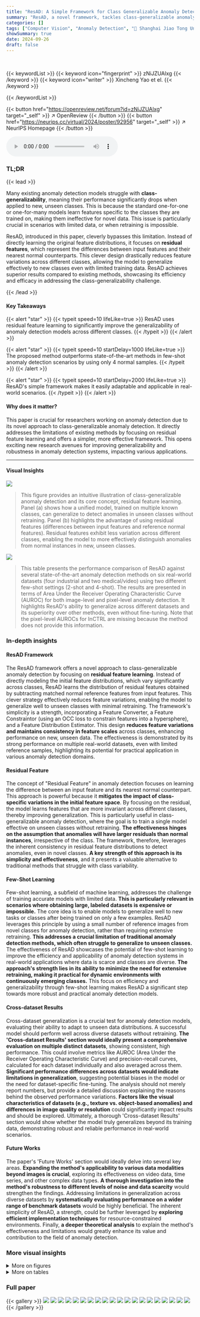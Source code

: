 ```yaml
---
title: "ResAD: A Simple Framework for Class Generalizable Anomaly Detection"
summary: "ResAD, a novel framework, tackles class-generalizable anomaly detection by learning residual feature distributions, achieving remarkable results on diverse datasets without retraining."
categories: []
tags: ["Computer Vision", "Anomaly Detection", "🏢 Shanghai Jiao Tong University",]
showSummary: true
date: 2024-09-26
draft: false
---
```


<br>

{{< keywordList >}}
{{< keyword icon="fingerprint" >}} zNiJZUAlxg {{< /keyword >}}
{{< keyword icon="writer" >}} Xincheng Yao et el. {{< /keyword >}}
 
{{< /keywordList >}}

{{< button href="https://openreview.net/forum?id=zNiJZUAlxg" target="_self" >}}
↗ OpenReview
{{< /button >}}
{{< button href="https://neurips.cc/virtual/2024/poster/92956" target="_self" >}}
↗ NeurIPS Homepage
{{< /button >}}


<audio controls>
    <source src="https://ai-paper-reviewer.com/zNiJZUAlxg/podcast.wav" type="audio/wav">
    Your browser does not support the audio element.
</audio>


### TL;DR


{{< lead >}}

Many existing anomaly detection models struggle with **class-generalizability**, meaning their performance significantly drops when applied to new, unseen classes. This is because the standard one-for-one or one-for-many models learn features specific to the classes they are trained on, making them ineffective for novel data.  This issue is particularly crucial in scenarios with limited data, or when retraining is impossible. 

ResAD, introduced in this paper, cleverly bypasses this limitation.  Instead of directly learning the original feature distributions, it focuses on **residual features**, which represent the differences between input features and their nearest normal counterparts. This clever design drastically reduces feature variations across different classes, allowing the model to generalize effectively to new classes even with limited training data. ResAD achieves superior results compared to existing methods, showcasing its efficiency and efficacy in addressing the class-generalizability challenge.

{{< /lead >}}


#### Key Takeaways

{{< alert "star" >}}
{{< typeit speed=10 lifeLike=true >}} ResAD uses residual feature learning to significantly improve the generalizability of anomaly detection models across different classes. {{< /typeit >}}
{{< /alert >}}

{{< alert "star" >}}
{{< typeit speed=10 startDelay=1000 lifeLike=true >}} The proposed method outperforms state-of-the-art methods in few-shot anomaly detection scenarios by using only 4 normal samples. {{< /typeit >}}
{{< /alert >}}

{{< alert "star" >}}
{{< typeit speed=10 startDelay=2000 lifeLike=true >}} ResAD's simple framework makes it easily adaptable and applicable in real-world scenarios. {{< /typeit >}}
{{< /alert >}}

#### Why does it matter?
This paper is crucial for researchers working on anomaly detection due to its novel approach to class-generalizable anomaly detection.  It directly addresses the limitations of existing methods by focusing on residual feature learning and offers a simpler, more effective framework. This opens exciting new research avenues for improving generalizability and robustness in anomaly detection systems, impacting various applications.

------
#### Visual Insights



![](https://ai-paper-reviewer.com/zNiJZUAlxg/figures_1_1.jpg)

> This figure provides an intuitive illustration of class-generalizable anomaly detection and its core concept, residual feature learning.  Panel (a) shows how a unified model, trained on multiple known classes, can generalize to detect anomalies in unseen classes without retraining.  Panel (b) highlights the advantage of using residual features (differences between input features and reference normal features).  Residual features exhibit less variation across different classes, enabling the model to more effectively distinguish anomalies from normal instances in new, unseen classes.





![](https://ai-paper-reviewer.com/zNiJZUAlxg/tables_6_1.jpg)

> This table presents the performance comparison of ResAD against several state-of-the-art anomaly detection methods on six real-world datasets (four industrial and two medical/video) using two different few-shot settings (2-shot and 4-shot).  The results are presented in terms of Area Under the Receiver Operating Characteristic Curve (AUROC) for both image-level and pixel-level anomaly detection.  It highlights ResAD's ability to generalize across different datasets and its superiority over other methods, even without fine-tuning. Note that the pixel-level AUROCs for InCTRL are missing because the method does not provide this information.





### In-depth insights


#### ResAD Framework
The ResAD framework offers a novel approach to class-generalizable anomaly detection by focusing on **residual feature learning**.  Instead of directly modeling the initial feature distributions, which vary significantly across classes, ResAD learns the distribution of residual features obtained by subtracting matched normal reference features from input features. This clever strategy effectively reduces feature variations, enabling the model to generalize well to unseen classes with minimal retraining. The framework's simplicity is a strength, incorporating a Feature Converter, a Feature Constraintor (using an OCC loss to constrain features into a hypersphere), and a Feature Distribution Estimator. This design **reduces feature variations and maintains consistency in feature scales** across classes, enhancing performance on new, unseen data.  The effectiveness is demonstrated by its strong performance on multiple real-world datasets, even with limited reference samples, highlighting its potential for practical application in various anomaly detection domains.

#### Residual Feature
The concept of "Residual Feature" in anomaly detection focuses on learning the difference between an input feature and its nearest normal counterpart.  This approach is powerful because it **mitigates the impact of class-specific variations in the initial feature space**. By focusing on the residual, the model learns features that are more invariant across different classes, thereby improving generalization.  This is particularly useful in class-generalizable anomaly detection, where the goal is to train a single model effective on unseen classes without retraining. **The effectiveness hinges on the assumption that anomalies will have larger residuals than normal instances**, irrespective of the class.  The framework, therefore, leverages the inherent consistency in residual feature distributions to detect anomalies, even in novel classes.  **A key strength of this approach is its simplicity and effectiveness**, and it presents a valuable alternative to traditional methods that struggle with class variability.

#### Few-Shot Learning
Few-shot learning, a subfield of machine learning, addresses the challenge of training accurate models with limited data.  **This is particularly relevant in scenarios where obtaining large, labeled datasets is expensive or impossible.** The core idea is to enable models to generalize well to new tasks or classes after being trained on only a few examples.  ResAD leverages this principle by using a small number of reference images from novel classes for anomaly detection, rather than requiring extensive retraining.  **This addresses a crucial limitation of traditional anomaly detection methods, which often struggle to generalize to unseen classes.** The effectiveness of ResAD showcases the potential of few-shot learning to improve the efficiency and applicability of anomaly detection systems in real-world applications where data is scarce and classes are diverse.  **The approach's strength lies in its ability to minimize the need for extensive retraining, making it practical for dynamic environments with continuously emerging classes.** This focus on efficiency and generalizability through few-shot learning makes ResAD a significant step towards more robust and practical anomaly detection models.

#### Cross-dataset Results
Cross-dataset generalization is a crucial test for anomaly detection models, evaluating their ability to adapt to unseen data distributions.  A successful model should perform well across diverse datasets without retraining.  **The 'Cross-dataset Results' section would ideally present a comprehensive evaluation on multiple distinct datasets**, showing consistent, high performance. This could involve metrics like AUROC (Area Under the Receiver Operating Characteristic Curve) and precision-recall curves, calculated for each dataset individually and also averaged across them.  **Significant performance differences across datasets would indicate limitations in generalization**, suggesting potential biases in the model or the need for dataset-specific fine-tuning. The analysis should not merely report numbers, but provide a detailed discussion explaining the reasons behind the observed performance variations.   **Factors like the visual characteristics of datasets (e.g., texture vs. object-based anomalies) and differences in image quality or resolution** could significantly impact results and should be explored. Ultimately, a thorough 'Cross-dataset Results' section would show whether the model truly generalizes beyond its training data, demonstrating robust and reliable performance in real-world scenarios.

#### Future Works
The paper's 'Future Works' section would ideally delve into several key areas.  **Expanding the method's applicability to various data modalities beyond images is crucial**, exploring its effectiveness on video data, time series, and other complex data types.  **A thorough investigation into the method's robustness to different levels of noise and data scarcity** would strengthen the findings.  Addressing limitations in generalization across diverse datasets by **systematically evaluating performance on a wider range of benchmark datasets** would be highly beneficial. The inherent simplicity of ResAD, a strength, could be further leveraged by **exploring efficient implementation techniques** for resource-constrained environments.  Finally, **a deeper theoretical analysis** to explain the method's effectiveness and limitations would greatly enhance its value and contribution to the field of anomaly detection.


### More visual insights

<details>
<summary>More on figures
</summary>


![](https://ai-paper-reviewer.com/zNiJZUAlxg/figures_3_1.jpg)

> This figure illustrates the ResAD framework's architecture.  It shows the process of how a test image is processed to detect anomalies.  First, a pre-trained feature extractor is used to obtain initial features from both the test image and few-shot normal reference images. These initial features are then converted into residual features by subtracting the nearest normal reference feature for each. Next, a Feature Constraintor shapes the normal residual features into a hypersphere. Finally, a Feature Distribution Estimator, using a normalizing flow model, learns the normal residual feature distribution, enabling the detection of anomalies (outliers) in the test image.  The loss functions used in training are also indicated.


![](https://ai-paper-reviewer.com/zNiJZUAlxg/figures_8_1.jpg)

> This figure illustrates the core idea of the ResAD framework.  (a) shows how a class-generalizable anomaly detection model, trained on several known classes, can generalize to detect anomalies in unseen classes. (b) demonstrates that learning residual features (the difference between an input feature and its nearest neighbor from known classes) reduces feature variations across classes, allowing for better anomaly detection in new classes.


![](https://ai-paper-reviewer.com/zNiJZUAlxg/figures_9_1.jpg)

> This figure shows additional qualitative results on the MVTecAD dataset.  It presents anomaly score maps generated by various anomaly detection methods (RDAD, UniAD, PatchCore, WinCLIP, and the proposed method, Ours)  for several examples from the dataset. Each row displays a test image, its corresponding ground truth anomaly mask, and the anomaly score maps generated by the different methods.  The visualizations illustrate the performance of the methods in terms of accurately localizing anomalies in images.


![](https://ai-paper-reviewer.com/zNiJZUAlxg/figures_17_1.jpg)

> This figure shows additional qualitative results on the MVTecAD dataset.  It visually compares the anomaly localization maps generated by several different methods (RDAD, UniAD, PatchCore, WinCLIP, and the proposed ResAD method) against the ground truth anomaly masks for various product categories and defect types within the dataset. This allows for a direct visual comparison of the effectiveness of each method in accurately identifying and localizing anomalies within images.


</details>




<details>
<summary>More on tables
</summary>


![](https://ai-paper-reviewer.com/zNiJZUAlxg/tables_8_1.jpg)
> This table presents the ablation study results on the MVTecAD dataset. It shows the impact of removing key components (residual feature learning, feature constraintor, and abnormal invariant OCC loss) from the proposed ResAD model on the image-level and pixel-level AUROC.  Additionally, it explores different architectures for the feature constraintor to determine the best configuration.

![](https://ai-paper-reviewer.com/zNiJZUAlxg/tables_8_2.jpg)
> This table presents the ablation study results for the ResAD model on the MVTecAD dataset.  It shows the impact of removing key components (residual feature learning, feature constraintor, and abnormal invariant OCC loss) and also explores the effect of different feature constraintor network architectures on the model's performance. Image-level and pixel-level AUROC scores are reported for each configuration.

![](https://ai-paper-reviewer.com/zNiJZUAlxg/tables_8_3.jpg)
> This table presents the results of anomaly detection and localization experiments using various few-shot anomaly detection methods on six real-world datasets.  The AUROC (Area Under the Receiver Operating Characteristic Curve) metric is used to evaluate the performance, reported separately for image-level and pixel-level detection.  The table compares the performance of the proposed ResAD method against several state-of-the-art (SOTA) methods, including those that don't use few-shot fine-tuning (RDAD, UniAD) and those that only provide image-level scores (InCTRL).  The results are shown for 2-shot and 4-shot scenarios, indicating the performance with limited normal sample data.

![](https://ai-paper-reviewer.com/zNiJZUAlxg/tables_9_1.jpg)
> This table presents the results of anomaly detection and localization experiments using the Area Under the ROC Curve (AUROC) metric on six real-world datasets.  The experiments were conducted under various few-shot anomaly detection settings (2-shot and 4-shot). The table compares the performance of the proposed ResAD method with several state-of-the-art (SOTA) methods, including one-for-one and one-for-many approaches.  Image-level and pixel-level AUROC scores are provided. Note that some methods don't use few-shot samples for fine-tuning, and one method (InCTRL) only provides image-level scores.

![](https://ai-paper-reviewer.com/zNiJZUAlxg/tables_14_1.jpg)
> This table presents a comparison of the proposed ResAD model with other state-of-the-art anomaly detection methods on six real-world datasets.  The comparison considers both image-level and pixel-level Area Under the ROC Curve (AUROC) scores. It demonstrates the performance of each method under different few-shot settings (2-shot and 4-shot), highlighting ResAD's superior class-generalizable ability, especially compared to those models that require fine-tuning or re-training with the new classes.

![](https://ai-paper-reviewer.com/zNiJZUAlxg/tables_15_1.jpg)
> This table presents a comparison of different anomaly detection methods on six real-world datasets.  The results are shown for both image-level and pixel-level AUROC scores, using 2-shot and 4-shot settings (meaning only 2 or 4 normal samples per class were used for reference).  Note that some methods only provide image-level results.

![](https://ai-paper-reviewer.com/zNiJZUAlxg/tables_16_1.jpg)
> This table presents a comparison of anomaly detection and localization results using the Area Under the Receiver Operating Characteristic Curve (AUROC) metric.  The results are shown for six real-world datasets across two different few-shot settings (2-shot and 4-shot).  The table compares the performance of ResAD against several state-of-the-art (SOTA) methods, including both one-for-one and one-for-many approaches. Note that some methods, like InCTRL, only provide image-level scores, whereas others provide both image-level and pixel-level AUROCs.

![](https://ai-paper-reviewer.com/zNiJZUAlxg/tables_16_2.jpg)
> This table presents a comparison of anomaly detection and localization results using the Area Under the Receiver Operating Characteristic Curve (AUROC) metric.  It evaluates various state-of-the-art (SOTA) methods on six real-world datasets, varying the number of few-shot normal samples used (2-shot and 4-shot). The table highlights the performance differences between methods designed for one-to-one or one-to-many anomaly detection versus those specifically designed for few-shot settings. It also notes that some methods (like InCTRL) only provide image-level scores, thus lacking pixel-level AUROC values.

</details>




### Full paper

{{< gallery >}}
<img src="https://ai-paper-reviewer.com/zNiJZUAlxg/1.png" class="grid-w50 md:grid-w33 xl:grid-w25" />
<img src="https://ai-paper-reviewer.com/zNiJZUAlxg/2.png" class="grid-w50 md:grid-w33 xl:grid-w25" />
<img src="https://ai-paper-reviewer.com/zNiJZUAlxg/3.png" class="grid-w50 md:grid-w33 xl:grid-w25" />
<img src="https://ai-paper-reviewer.com/zNiJZUAlxg/4.png" class="grid-w50 md:grid-w33 xl:grid-w25" />
<img src="https://ai-paper-reviewer.com/zNiJZUAlxg/5.png" class="grid-w50 md:grid-w33 xl:grid-w25" />
<img src="https://ai-paper-reviewer.com/zNiJZUAlxg/6.png" class="grid-w50 md:grid-w33 xl:grid-w25" />
<img src="https://ai-paper-reviewer.com/zNiJZUAlxg/7.png" class="grid-w50 md:grid-w33 xl:grid-w25" />
<img src="https://ai-paper-reviewer.com/zNiJZUAlxg/8.png" class="grid-w50 md:grid-w33 xl:grid-w25" />
<img src="https://ai-paper-reviewer.com/zNiJZUAlxg/9.png" class="grid-w50 md:grid-w33 xl:grid-w25" />
<img src="https://ai-paper-reviewer.com/zNiJZUAlxg/10.png" class="grid-w50 md:grid-w33 xl:grid-w25" />
<img src="https://ai-paper-reviewer.com/zNiJZUAlxg/11.png" class="grid-w50 md:grid-w33 xl:grid-w25" />
<img src="https://ai-paper-reviewer.com/zNiJZUAlxg/12.png" class="grid-w50 md:grid-w33 xl:grid-w25" />
<img src="https://ai-paper-reviewer.com/zNiJZUAlxg/13.png" class="grid-w50 md:grid-w33 xl:grid-w25" />
<img src="https://ai-paper-reviewer.com/zNiJZUAlxg/14.png" class="grid-w50 md:grid-w33 xl:grid-w25" />
<img src="https://ai-paper-reviewer.com/zNiJZUAlxg/15.png" class="grid-w50 md:grid-w33 xl:grid-w25" />
<img src="https://ai-paper-reviewer.com/zNiJZUAlxg/16.png" class="grid-w50 md:grid-w33 xl:grid-w25" />
<img src="https://ai-paper-reviewer.com/zNiJZUAlxg/17.png" class="grid-w50 md:grid-w33 xl:grid-w25" />
<img src="https://ai-paper-reviewer.com/zNiJZUAlxg/18.png" class="grid-w50 md:grid-w33 xl:grid-w25" />
<img src="https://ai-paper-reviewer.com/zNiJZUAlxg/19.png" class="grid-w50 md:grid-w33 xl:grid-w25" />
<img src="https://ai-paper-reviewer.com/zNiJZUAlxg/20.png" class="grid-w50 md:grid-w33 xl:grid-w25" />
{{< /gallery >}}